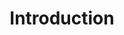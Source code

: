 ---
title: "Introduction"
contributors:
  - "Editor: Your Name"
  - "Reviewer: Contributor Name"
keywords:
  - example
  - placeholder
---